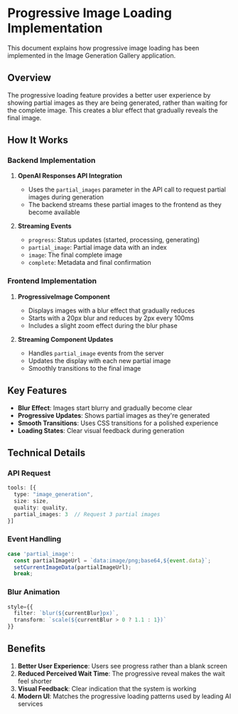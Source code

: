 # Progressive Image Loading Implementation

This document explains how progressive image loading has been implemented in the Image Generation Gallery application.

## Overview

The progressive loading feature provides a better user experience by showing partial images as they are being generated, rather than waiting for the complete image. This creates a blur effect that gradually reveals the final image.

## How It Works

### Backend Implementation

1. **OpenAI Responses API Integration**
   - Uses the `partial_images` parameter in the API call to request partial images during generation
   - The backend streams these partial images to the frontend as they become available
   
2. **Streaming Events**
   - `progress`: Status updates (started, processing, generating)
   - `partial_image`: Partial image data with an index
   - `image`: The final complete image
   - `complete`: Metadata and final confirmation

### Frontend Implementation

1. **ProgressiveImage Component**
   - Displays images with a blur effect that gradually reduces
   - Starts with a 20px blur and reduces by 2px every 100ms
   - Includes a slight zoom effect during the blur phase

2. **Streaming Component Updates**
   - Handles `partial_image` events from the server
   - Updates the display with each new partial image
   - Smoothly transitions to the final image

## Key Features

- **Blur Effect**: Images start blurry and gradually become clear
- **Progressive Updates**: Shows partial images as they're generated
- **Smooth Transitions**: Uses CSS transitions for a polished experience
- **Loading States**: Clear visual feedback during generation

## Technical Details

### API Request
```typescript
tools: [{
  type: "image_generation",
  size: size,
  quality: quality,
  partial_images: 3  // Request 3 partial images
}]
```

### Event Handling
```typescript
case 'partial_image':
  const partialImageUrl = `data:image/png;base64,${event.data}`;
  setCurrentImageData(partialImageUrl);
  break;
```

### Blur Animation
```typescript
style={{
  filter: `blur(${currentBlur}px)`,
  transform: `scale(${currentBlur > 0 ? 1.1 : 1})`
}}
```

## Benefits

1. **Better User Experience**: Users see progress rather than a blank screen
2. **Reduced Perceived Wait Time**: The progressive reveal makes the wait feel shorter
3. **Visual Feedback**: Clear indication that the system is working
4. **Modern UI**: Matches the progressive loading patterns used by leading AI services